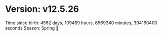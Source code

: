 # Version: v12.5.26
Time since birth: 4562 days, 109489 hours, 6569340 minutes, 394160400 seconds
Season: Spring 🌸

